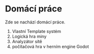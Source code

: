 # Domácí práce
Zde se nachází domácí práce.

1) Vlastní Template systém
2) Logická hra miny
3) Analyzátor sítě
4) počítačová hra v herním engine Godot
